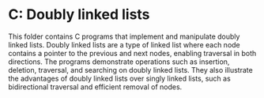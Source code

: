 # C: Doubly linked lists

This folder contains C programs that implement and manipulate doubly linked lists. Doubly linked lists are a type of linked list where each node contains a pointer to the previous and next nodes, enabling traversal in both directions. The programs demonstrate operations such as insertion, deletion, traversal, and searching on doubly linked lists. They also illustrate the advantages of doubly linked lists over singly linked lists, such as bidirectional traversal and efficient removal of nodes.

